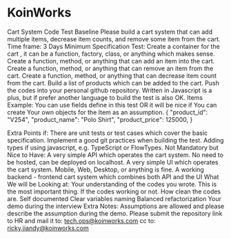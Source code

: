 # KoinWorks
Cart System Code Test
Baseline
Please build a cart system that can add multiple items, decrease item counts, and remove some item from the cart.
Time frame:
3 Days
Minimum Specification Test:
Create a container for the cart , it can be a function, factory, class, or anything which makes sense.
Create a function, method, or anything that can add an item into the cart.
Create a function, method, or anything that can remove an item from the cart.
Create a function, method, or anything that can decrease item count from the cart.
Build a list of products which can be added to the cart.
Push the codes into your personal github repository.
Written in Javascript is a plus, but if prefer another language to build the test is also OK.
Items Example:
You can use fields define in this test OR it will be nice if You can create Your own objects for the Item as an assumption.
{
"product_id": "V254",
"product_name": "Polo Shirt",
"product_price": 125000,
}

Extra Points if:
There are unit tests or test cases which cover the basic specification.
Implement a good git practices when building the test.
Adding types if using javascript, e.g. TypeScript or FlowTypes.
Not Mandatory but Nice to Have:
A very simple API which operates the cart system.
No need to be hosted, can be deployed on localhost.
A very simple UI which operates the cart system.
Mobile, Web, Desktop, or anything is fine.
A working backend - frontend cart system which combines both API and the UI
What We will be Looking at:
Your understanding of the codes you wrote. This is the most important thing.
If the codes working or not.
How clean the codes are.
Self documented
Clear variables naming
Balanced refactorization
Your demo during the interview
Extra Notes:
Assumptions are allowed and please describe the assumption during the demo.
Please submit the repository link to HR and mail it to: tech.ops@koinworks.com cc to: ricky.jiandy@koinworks.com
